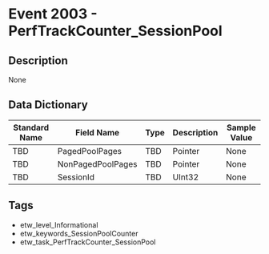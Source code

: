 # Event 2003 - PerfTrackCounter_SessionPool

## Description
None

## Data Dictionary
|Standard Name|Field Name|Type|Description|Sample Value|
|---|---|---|---|---|
|TBD|PagedPoolPages|TBD|Pointer|None|None|
|TBD|NonPagedPoolPages|TBD|Pointer|None|None|
|TBD|SessionId|TBD|UInt32|None|None|

## Tags
* etw_level_Informational
* etw_keywords_SessionPoolCounter
* etw_task_PerfTrackCounter_SessionPool